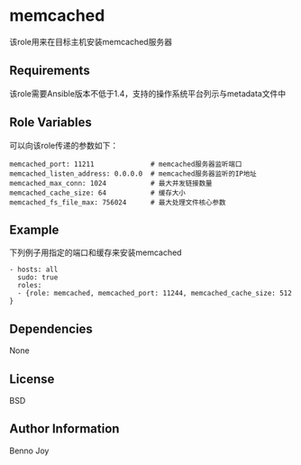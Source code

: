 memcached
========

该role用来在目标主机安装memcached服务器

Requirements
------------

该role需要Ansible版本不低于1.4，支持的操作系统平台列示与metadata文件中

Role Variables
--------------

可以向该role传递的参数如下：

    memcached_port: 11211              # memcached服务器监听端口
    memcached_listen_address: 0.0.0.0  # memcached服务器监听的IP地址
    memcached_max_conn: 1024           # 最大并发链接数量
    memcached_cache_size: 64           # 缓存大小
    memcached_fs_file_max: 756024      # 最大处理文件核心参数

Example
-------

下列例子用指定的端口和缓存来安装memcached

	- hosts: all
	  sudo: true
	  roles:
	  - {role: memcached, memcached_port: 11244, memcached_cache_size: 512 }

Dependencies
------------

None

License
-------

BSD

Author Information
------------------

Benno Joy


